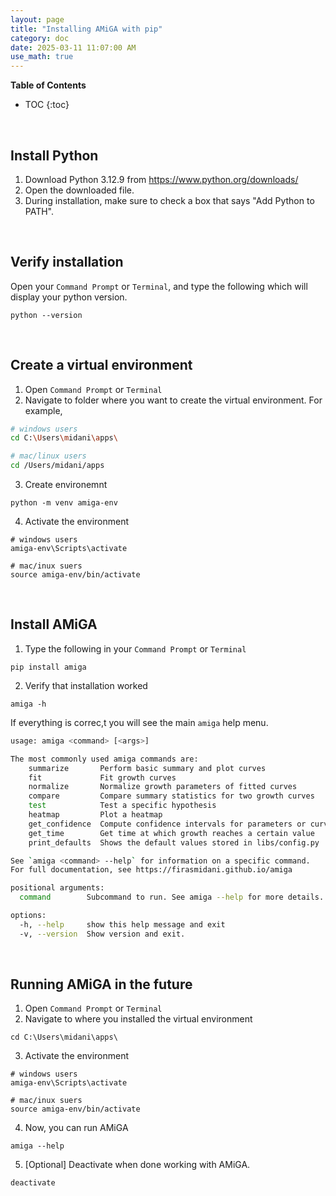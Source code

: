 ```yaml
---
layout: page
title: "Installing AMiGA with pip"
category: doc
date: 2025-03-11 11:07:00 AM
use_math: true
---
```


**Table of Contents**

* TOC
{:toc}
<br />

## Install Python
  
1. Download Python 3.12.9 from https://www.python.org/downloads/
2. Open the downloaded file. 
3. During installation, make sure to check a box that says "Add Python to PATH". 
<br>

## Verify installation

Open your `Command Prompt` or `Terminal`, and type the following which will display your python version. 
```
python --version
```
<br>

## Create a virtual environment

1. Open `Command Prompt` or `Terminal`
2. Navigate to folder where you want to create the virtual environment. For example, 
```bash
# windows users
cd C:\Users\midani\apps\

# mac/linux users
cd /Users/midani/apps
```
3. Create environemnt
```
python -m venv amiga-env
```
4. Activate the environment
```
# windows users
amiga-env\Scripts\activate

# mac/inux suers
source amiga-env/bin/activate
```
<br>

## Install AMiGA
1.  Type the following in your `Command Prompt` or `Terminal`
```
pip install amiga
```
2. Verify that installation worked
```
amiga -h
```
If everything is correc,t you will see the main `amiga` help menu. 

```bash
usage: amiga <command> [<args>]

The most commonly used amiga commands are:
    summarize       Perform basic summary and plot curves
    fit             Fit growth curves
    normalize       Normalize growth parameters of fitted curves
    compare         Compare summary statistics for two growth curves
    test            Test a specific hypothesis
    heatmap         Plot a heatmap
    get_confidence  Compute confidence intervals for parameters or curves
    get_time        Get time at which growth reaches a certain value
    print_defaults  Shows the default values stored in libs/config.py

See `amiga <command> --help` for information on a specific command.
For full documentation, see https://firasmidani.github.io/amiga

positional arguments:
  command        Subcommand to run. See amiga --help for more details.

options:
  -h, --help     show this help message and exit
  -v, --version  Show version and exit.
```
<br>

## Running AMiGA in the future
1. Open `Command Prompt` or `Terminal`
2. Navigate to where you installed the virtual environment
```
cd C:\Users\midani\apps\
```
3. Activate the environment
```
# windows users
amiga-env\Scripts\activate

# mac/inux suers
source amiga-env/bin/activate
```
4. Now, you can run AMiGA
```
amiga --help
```
5. \[Optional\] Deactivate when done working with AMiGA.
```
deactivate
```

